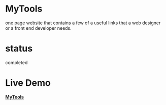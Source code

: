 # MyTools
one page website that contains a few of a useful links that a web designer or a front end developer needs.
# status 
completed
# Live Demo
<a href="https://adnanebouali.github.io/MyTools/" target="_blank"><b>MyTools</b></a>
